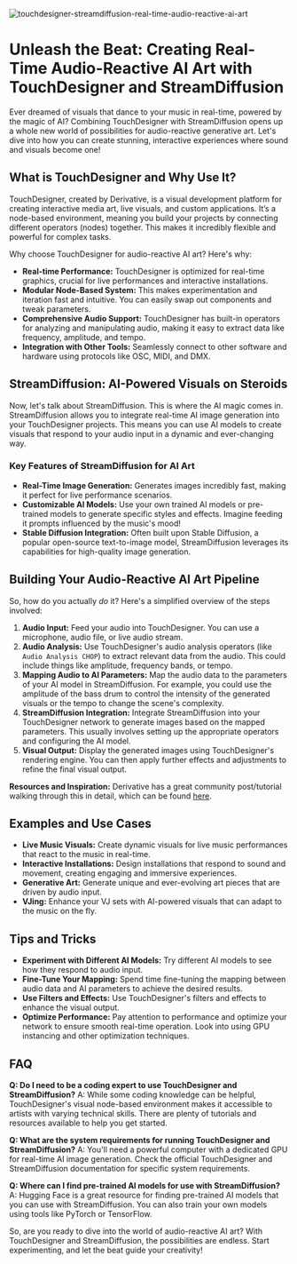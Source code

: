 ![touchdesigner-streamdiffusion-real-time-audio-reactive-ai-art](https://images.pexels.com/photos/8119455/pexels-photo-8119455.jpeg?auto=compress&cs=tinysrgb&fit=crop&h=627&w=1200)

# Unleash the Beat: Creating Real-Time Audio-Reactive AI Art with TouchDesigner and StreamDiffusion

Ever dreamed of visuals that dance to your music in real-time, powered by the magic of AI? Combining TouchDesigner with StreamDiffusion opens up a whole new world of possibilities for audio-reactive generative art. Let's dive into how you can create stunning, interactive experiences where sound and visuals become one!

## What is TouchDesigner and Why Use It?

TouchDesigner, created by Derivative, is a visual development platform for creating interactive media art, live visuals, and custom applications. It’s a node-based environment, meaning you build your projects by connecting different operators (nodes) together. This makes it incredibly flexible and powerful for complex tasks.

Why choose TouchDesigner for audio-reactive AI art? Here's why:

*   **Real-time Performance:** TouchDesigner is optimized for real-time graphics, crucial for live performances and interactive installations.
*   **Modular Node-Based System:** This makes experimentation and iteration fast and intuitive. You can easily swap out components and tweak parameters.
*   **Comprehensive Audio Support:** TouchDesigner has built-in operators for analyzing and manipulating audio, making it easy to extract data like frequency, amplitude, and tempo.
*   **Integration with Other Tools:** Seamlessly connect to other software and hardware using protocols like OSC, MIDI, and DMX.

## StreamDiffusion: AI-Powered Visuals on Steroids

Now, let's talk about StreamDiffusion. This is where the AI magic comes in. StreamDiffusion allows you to integrate real-time AI image generation into your TouchDesigner projects. This means you can use AI models to create visuals that respond to your audio input in a dynamic and ever-changing way.

### Key Features of StreamDiffusion for AI Art

*   **Real-Time Image Generation:** Generates images incredibly fast, making it perfect for live performance scenarios.
*   **Customizable AI Models:** Use your own trained AI models or pre-trained models to generate specific styles and effects. Imagine feeding it prompts influenced by the music's mood!
*   **Stable Diffusion Integration:** Often built upon Stable Diffusion, a popular open-source text-to-image model, StreamDiffusion leverages its capabilities for high-quality image generation.

## Building Your Audio-Reactive AI Art Pipeline

So, how do you actually *do* it? Here's a simplified overview of the steps involved:

1.  **Audio Input:** Feed your audio into TouchDesigner. You can use a microphone, audio file, or live audio stream.
2.  **Audio Analysis:** Use TouchDesigner's audio analysis operators (like `Audio Analysis CHOP`) to extract relevant data from the audio. This could include things like amplitude, frequency bands, or tempo.
3.  **Mapping Audio to AI Parameters:** Map the audio data to the parameters of your AI model in StreamDiffusion. For example, you could use the amplitude of the bass drum to control the intensity of the generated visuals or the tempo to change the scene's complexity.
4.  **StreamDiffusion Integration:** Integrate StreamDiffusion into your TouchDesigner network to generate images based on the mapped parameters. This usually involves setting up the appropriate operators and configuring the AI model.
5.  **Visual Output:** Display the generated images using TouchDesigner's rendering engine. You can then apply further effects and adjustments to refine the final visual output.

**Resources and Inspiration:** Derivative has a great community post/tutorial walking through this in detail, which can be found [here](https://derivative.ca/community-post/tutorial/touchdesigner-streamdiffusion-real-time-audio-reactive-ai-art/72625).

## Examples and Use Cases

*   **Live Music Visuals:** Create dynamic visuals for live music performances that react to the music in real-time.
*   **Interactive Installations:** Design installations that respond to sound and movement, creating engaging and immersive experiences.
*   **Generative Art:** Generate unique and ever-evolving art pieces that are driven by audio input.
*   **VJing:** Enhance your VJ sets with AI-powered visuals that can adapt to the music on the fly.

## Tips and Tricks

*   **Experiment with Different AI Models:** Try different AI models to see how they respond to audio input.
*   **Fine-Tune Your Mapping:** Spend time fine-tuning the mapping between audio data and AI parameters to achieve the desired results.
*   **Use Filters and Effects:** Use TouchDesigner's filters and effects to enhance the visual output.
*   **Optimize Performance:** Pay attention to performance and optimize your network to ensure smooth real-time operation. Look into using GPU instancing and other optimization techniques.

## FAQ

**Q: Do I need to be a coding expert to use TouchDesigner and StreamDiffusion?**
A: While some coding knowledge can be helpful, TouchDesigner's visual node-based environment makes it accessible to artists with varying technical skills. There are plenty of tutorials and resources available to help you get started.

**Q: What are the system requirements for running TouchDesigner and StreamDiffusion?**
A: You'll need a powerful computer with a dedicated GPU for real-time AI image generation. Check the official TouchDesigner and StreamDiffusion documentation for specific system requirements.

**Q: Where can I find pre-trained AI models for use with StreamDiffusion?**
A: Hugging Face is a great resource for finding pre-trained AI models that you can use with StreamDiffusion. You can also train your own models using tools like PyTorch or TensorFlow.

So, are you ready to dive into the world of audio-reactive AI art? With TouchDesigner and StreamDiffusion, the possibilities are endless. Start experimenting, and let the beat guide your creativity!
